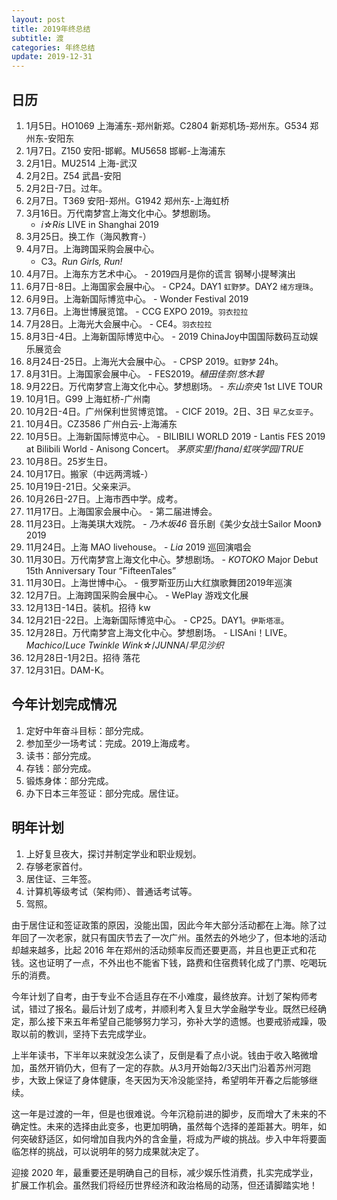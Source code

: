 ```yaml
---
layout: post
title: 2019年终总结
subtitle: 渡
categories: 年终总结
update: 2019-12-31
---
```


## 日历

1.  1月5日。HO1069 上海浦东-郑州新郑。C2804 新郑机场-郑州东。G534 郑州东-安阳东
2.  1月7日。Z150 安阳-邯郸。MU5658 邯郸-上海浦东
3.  2月1日。MU2514 上海-武汉
4.  2月2日。Z54 武昌-安阳
5.  2月2日-7日。过年。
6.  2月7日。T369 安阳-郑州。G1942 郑州东-上海虹桥
7.  3月16日。万代南梦宫上海文化中心。梦想剧场。
    -   _i☆Ris_ LIVE in Shanghai 2019
8.  3月25日。换工作（海风教育-）
9.  4月7日。上海跨国采购会展中心。
    -   C3。_Run Girls, Run!_
10.  4月7日。上海东方艺术中心。
    -   2019四月是你的谎言 钢琴小提琴演出
11.  6月7日-8日。上海国家会展中心。
    -   CP24。DAY1 `虹野梦`。DAY2 `绪方理珠`。
12.  6月9日。上海新国际博览中心。
    -   Wonder Festival 2019
13.  7月6日。上海世博展览馆。
    -   CCG EXPO 2019。`羽衣拉拉`
14.  7月28日。上海光大会展中心。
    -   CE4。`羽衣拉拉`
15.  8月3日-4日。上海新国际博览中心。
    -   2019 ChinaJoy中国国际数码互动娱乐展览会
16.  8月24日-25日。上海光大会展中心。
    -   CPSP 2019。`虹野梦` 24h。
17.  8月31日。上海国家会展中心。
    -   FES2019。_植田佳奈_/_悠木碧_
18.  9月22日。万代南梦宫上海文化中心。梦想剧场。
    -   _东山奈央_ 1st LIVE TOUR
19.  10月1日。G99 上海虹桥-广州南
20.  10月2日-4日。广州保利世贸博览馆。
    -   CICF 2019。2日、3日 `早乙女亚子`。
21.  10月4日。CZ3586 广州白云-上海浦东
22.  10月5日。上海新国际博览中心。
    -   BILIBILI WORLD 2019
    -   Lantis FES 2019 at Bilibili World - Anisong Concert。 _茅原实里_/_fhana_/_虹咲学园_/_TRUE_
23.  10月8日。25岁生日。
24.  10月17日。搬家（中远两湾城-）
25.  10月19日-21日。父亲来沪。
26.  10月26日-27日。上海市西中学。成考。
27.  11月17日。上海国家会展中心。
    -   第二届进博会。
28.  11月23日。上海美琪大戏院。
    -   _乃木坂46_ 音乐剧《美少女战士Sailor Moon》2019
29.  11月24日。上海 MAO livehouse。
    -   _Lia_ 2019 巡回演唱会
30.  11月30日。万代南梦宫上海文化中心。梦想剧场。
    -   _KOTOKO_ Major Debut 15th Anniversary Tour “FifteenTales”
31.  11月30日。上海世博中心。
    -   俄罗斯亚历山大红旗歌舞团2019年巡演
32.  12月7日。上海跨国采购会展中心。
    -   WePlay 游戏文化展
33.  12月13日-14日。装机。招待 kw
34.  12月21日-22日。上海新国际博览中心。
    -   CP25。DAY1。`伊斯塔凛`。
35.  12月28日。万代南梦宫上海文化中心。梦想剧场。
    -   LISAni！LIVE。_Machico_/_Luce Twinkle Wink☆_/_JUNNA_/_早见沙织_
36.  12月28日-1月2日。招待 落花
37.  12月31日。DAM-K。

## 今年计划完成情况

1.  定好中年奋斗目标：部分完成。
2.  参加至少一场考试：完成。2019上海成考。
3.  读书：部分完成。
4.  存钱：部分完成。
5.  锻炼身体：部分完成。
6.  办下日本三年签证：部分完成。居住证。

## 明年计划

1.  上好复旦夜大，探讨并制定学业和职业规划。
2.  存够老家首付。
3.  居住证、三年签。
4.  计算机等级考试（架构师）、普通话考试等。
5.  驾照。

由于居住证和签证政策的原因，没能出国，因此今年大部分活动都在上海。除了过年回了一次老家，就只有国庆节去了一次广州。虽然去的外地少了，但本地的活动却越来越多，比起 2016 年在郑州的活动频率反而还要更高，并且也更正式和花钱。这也证明了一点，不外出也不能省下钱，路费和住宿费转化成了门票、吃喝玩乐的消费。

今年计划了自考，由于专业不合适且存在不小难度，最终放弃。计划了架构师考试，错过了报名。最后计划了成考，并顺利考入复旦大学金融学专业。既然已经确定，那么接下来五年希望自己能够努力学习，弥补大学的遗憾。也要戒骄戒躁，吸取以前的教训，坚持下去完成学业。

上半年读书，下半年以来就没怎么读了，反倒是看了点小说。钱由于收入略微增加，虽然开销仍大，但有了一定的存款。从3月开始每2/3天出门沿着苏州河跑步，大致上保证了身体健康，冬天因为天冷没能坚持，希望明年开春之后能够继续。

这一年是过渡的一年，但是也很难说。今年沉稳前进的脚步，反而增大了未来的不确定性。未来的选择由此变多，也更加明确，虽然每个选择的差距甚大。明年，如何突破舒适区，如何增加自我内外的含金量，将成为严峻的挑战。步入中年将要面临怎样的挑战，可以说明年的努力成果就决定了。

迎接 2020 年，最重要还是明确自己的目标，减少娱乐性消费，扎实完成学业，扩展工作机会。虽然我们将经历世界经济和政治格局的动荡，但还请脚踏实地！